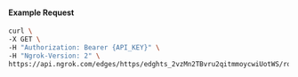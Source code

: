 <!-- Code generated for API Clients. DO NOT EDIT. -->
#### Example Request
```bash
curl \
-X GET \
-H "Authorization: Bearer {API_KEY}" \
-H "Ngrok-Version: 2" \
https://api.ngrok.com/edges/https/edghts_2vzMn2TBvru2qitmmoycwiUotWS/routes/edghtsrt_2vzMn0wmRVI0ZYrJTlPLbYaWxP7/oauth

